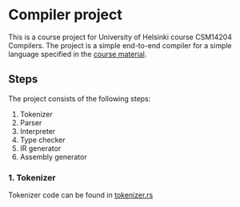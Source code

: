 # Compiler project
This is a course project for University of Helsinki course CSM14204 Compilers.
The project is a simple end-to-end compiler for a simple language specified in the [course material](https://hy-compilers.github.io/spring-2024/).

## Steps
The project consists of the following steps:
1. Tokenizer
2. Parser
3. Interpreter
4. Type checker
5. IR generator
6. Assembly generator

### 1. Tokenizer
Tokenizer code can be found in [tokenizer.rs](https://github.com/Capscience/compiler-project/blob/main/src/tokenizer.rs)
